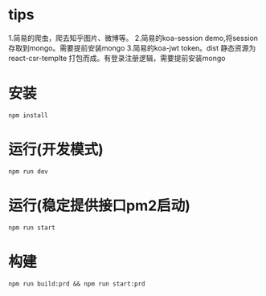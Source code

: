 # tips

1.简易的爬虫，爬去知乎图片、微博等。
2.简易的koa-session demo,将session存取到mongo。需要提前安装mongo
3.简易的koa-jwt token。dist 静态资源为react-csr-templte 打包而成。有登录注册逻辑，需要提前安装mongo

# 安装

`npm install`

# 运行(开发模式)

`npm run dev` 

# 运行(稳定提供接口pm2启动)

`npm run start` 

# 构建

`npm run build:prd && npm run start:prd`
